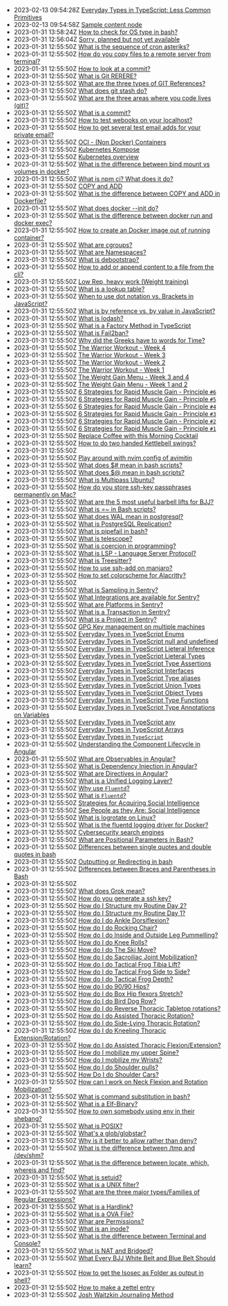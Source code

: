 * 2023-02-13 09:54:28Z [Everyday Types in TypeScript: Less Common Primitives](../20220910072512)
* 2023-02-13 09:54:58Z [Sample content node](../20221223102121)
* 2023-01-31 13:58:24Z [How to check for OS type in bash?](../20221005223339)
* 2023-01-31 12:56:04Z [Sorry, planned but not yet available](../0)
* 2023-01-31 12:55:50Z [What is the sequence of cron asteriks?](../20221223102120)
* 2023-01-31 12:55:50Z [How do you copy files to a remote server from terminal?](../20221221100744)
* 2023-01-31 12:55:50Z [How to look at a commit?](../20221214113623)
* 2023-01-31 12:55:50Z [What is Git RERERE?](../20221214113238)
* 2023-01-31 12:55:50Z [What are the three types of GIT References?](../20221213030444)
* 2023-01-31 12:55:50Z [What does git stash do?](../20221213025153)
* 2023-01-31 12:55:50Z [What are the three areas where you code lives (git)?](../20221213023412)
* 2023-01-31 12:55:50Z [What is a commit?](../20221213022634)
* 2023-01-31 12:55:50Z [How to test webooks on your localhost?](../20221209060253)
* 2023-01-31 12:55:50Z [How to get several test email adds for your private email?](../20221208145117)
* 2023-01-31 12:55:50Z [OCI - (Non Docker) Containers](../20221201052014)
* 2023-01-31 12:55:50Z [Kubernetes Kompose](../20221201051818)
* 2023-01-31 12:55:50Z [Kubernetes overview](../20221201051401)
* 2023-01-31 12:55:50Z [What is the difference between bind mount vs volumes in docker?](../20221201051203)
* 2023-01-31 12:55:50Z [What is npm ci? What does it do?](../20221130001859)
* 2023-01-31 12:55:50Z [COPY and ADD](../20221130001718)
* 2023-01-31 12:55:50Z [What is the difference between COPY and ADD in Dockerfile?](../20221130001515)
* 2023-01-31 12:55:50Z [What does docker --init do?](../20221130001204)
* 2023-01-31 12:55:50Z [What is the difference between docker run and docker exec?](../20221130000011)
* 2023-01-31 12:55:50Z [How to create an Docker image out of running container?](../20221129235733)
* 2023-01-31 12:55:50Z [What are cgroups?](../20221129235556)
* 2023-01-31 12:55:50Z [What are Namespaces?](../20221129235309)
* 2023-01-31 12:55:50Z [What is debootstrap?](../20221129235005)
* 2023-01-31 12:55:50Z [How to add or append content to a file from the cli?](../20221125143108)
* 2023-01-31 12:55:50Z [Low Rep, heavy work (Weight training)](../20221125142633)
* 2023-01-31 12:55:50Z [What is a lookup table?](../20221116144552)
* 2023-01-31 12:55:50Z [When to use dot notation vs. Brackets in JavaScript?](../20221108173209)
* 2023-01-31 12:55:50Z [What is by reference vs. by value in JavaScript?](../20221107163314)
* 2023-01-31 12:55:50Z [What is lodash?](../20221031001620)
* 2023-01-31 12:55:50Z [What is a Factory Method in TypeScript](../20221021125409)
* 2023-01-31 12:55:50Z [What is Fail2ban?](../20221006005605)
* 2023-01-31 12:55:50Z [Why did the Greeks have to words for Time?](../20221004014340)
* 2023-01-31 12:55:50Z [The Warrior Workout - Week 4](../20221001151005)
* 2023-01-31 12:55:50Z [The Warrior Workout - Week 3](../20221001145609)
* 2023-01-31 12:55:50Z [The Warrior Workout - Week 2](../20221001144943)
* 2023-01-31 12:55:50Z [The Warrior Workout - Week 1](../20221001135636)
* 2023-01-31 12:55:50Z [The Weight Gain Menu - Week 3 and 4](../20220930213841)
* 2023-01-31 12:55:50Z [The Weight Gain Menu - Week 1 and 2](../20220930212452)
* 2023-01-31 12:55:50Z [6 Strategies for Rapid Muscle Gain - Principle `#6`](../20220930210913)
* 2023-01-31 12:55:50Z [6 Strategies for Rapid Muscle Gain - Principle `#5`](../20220930205333)
* 2023-01-31 12:55:50Z [6 Strategies for Rapid Muscle Gain - Principle `#4`](../20220930204537)
* 2023-01-31 12:55:50Z [6 Strategies for Rapid Muscle Gain - Principle `#3`](../20220930204031)
* 2023-01-31 12:55:50Z [6 Strategies for Rapid Muscle Gain - Principle `#2`](../20220930203429)
* 2023-01-31 12:55:50Z [6 Strategies for Rapid Muscle Gain - Principle `#1`](../20220930202613)
* 2023-01-31 12:55:50Z [Replace Coffee with this Morning Cocktail](../20220926203450)
* 2023-01-31 12:55:50Z [How to do two handed Kettlebell swings?](../20220926201945)
* 2023-01-31 12:55:50Z [](../20220926201851)
* 2023-01-31 12:55:50Z [Play around with nvim config of avimitin](../20220926150042)
* 2023-01-31 12:55:50Z [What does $# mean in bash scripts?](../20220923120620)
* 2023-01-31 12:55:50Z [What does $@ mean in bash scripts?](../20220923120113)
* 2023-01-31 12:55:50Z [What is Multipass Ubuntu?](../20220922211623)
* 2023-01-31 12:55:50Z [How do you store ssh-key passphrases permanently on Mac?](../20220922153701)
* 2023-01-31 12:55:50Z [What are the 5 most useful barbell lifts for BJJ?](../20220922121759)
* 2023-01-31 12:55:50Z [What is =~ in Bash scripts?](../20220921130011)
* 2023-01-31 12:55:50Z [What does WAL mean in postgresql? ](../20220921094814)
* 2023-01-31 12:55:50Z [What is PostgreSQL Replication?](../20220921085941)
* 2023-01-31 12:55:50Z [What is pipefail in bash?](../20220920220535)
* 2023-01-31 12:55:50Z [What is telescope?](../20220919155706)
* 2023-01-31 12:55:50Z [What is coercion in programming?](../20220919080609)
* 2023-01-31 12:55:50Z [What is LSP - Language Server Protocol?](../20220917082947)
* 2023-01-31 12:55:50Z [What is Treesitter?](../20220917082010)
* 2023-01-31 12:55:50Z [How to use ssh-add on manjaro?](../20220916183732)
* 2023-01-31 12:55:50Z [How to set colorscheme for Alacritty?](../20220916182636)
* 2023-01-31 12:55:50Z [](../20220916172553)
* 2023-01-31 12:55:50Z [What is Sampling in Sentry?](../20220912125924)
* 2023-01-31 12:55:50Z [What Integrations are available for Sentry?](../20220912122910)
* 2023-01-31 12:55:50Z [What are Platforms in Sentry?](../20220912122306)
* 2023-01-31 12:55:50Z [What is a Transaction in Sentry?](../20220912121801)
* 2023-01-31 12:55:50Z [What is a Project in Sentry?](../20220912120918)
* 2023-01-31 12:55:50Z [GPG Key management on multiple machines](../20220912042043)
* 2023-01-31 12:55:50Z [Everyday Types in TypeScript Enums](../20220910071212)
* 2023-01-31 12:55:50Z [Everyday Types in TypeScript null and undefined](../20220910055440)
* 2023-01-31 12:55:50Z [Everyday Types in TypeScript Lieteral Inference](../20220910052734)
* 2023-01-31 12:55:50Z [Everyday Types in TypeScript Lieteral Types](../20220910051413)
* 2023-01-31 12:55:50Z [Everyday Types in TypeScript Type Assertions](../20220910034255)
* 2023-01-31 12:55:50Z [Everyday Types in TypeScript Interfaces](../20220910033114)
* 2023-01-31 12:55:50Z [Everyday Types in TypeScript Type aliases](../20220909234940)
* 2023-01-31 12:55:50Z [Everyday Types in TypeScript Union Types](../20220909041138)
* 2023-01-31 12:55:50Z [Everyday Types in TypeScript Object Types](../20220909040122)
* 2023-01-31 12:55:50Z [Everyday Types in TypeScript Type Functions](../20220909031647)
* 2023-01-31 12:55:50Z [Everyday Types in TypeScript Type Annotations on Variables](../20220909031144)
* 2023-01-31 12:55:50Z [Everyday Types in TypeScript any](../20220909030721)
* 2023-01-31 12:55:50Z [Everyday Types in TypeScript Arrays](../20220909030424)
* 2023-01-31 12:55:50Z [Everyday Types in `TypeScript`](../20220909023815)
* 2023-01-31 12:55:50Z [Understanding the Component Lifecycle in Angular](../20220902164123)
* 2023-01-31 12:55:50Z [What are Observables in Angular?](../20220902162011)
* 2023-01-31 12:55:50Z [What is Dependency Injection in Angular?](../20220902154721)
* 2023-01-31 12:55:50Z [What are Directives in Angular?](../20220902152552)
* 2023-01-31 12:55:50Z [What is a Unified Logging Layer?](../20220902044518)
* 2023-01-31 12:55:50Z [Why use `Fluentd`?](../20220902043235)
* 2023-01-31 12:55:50Z [What is `Fluentd`?](../20220902041719)
* 2023-01-31 12:55:50Z [Strategies for Acquiring Social Intelligence](../20220901052008)
* 2023-01-31 12:55:50Z [See People as they Are: Social Intelligence](../20220901045302)
* 2023-01-31 12:55:50Z [What is logrotate on Linux?](../20220829234356)
* 2023-01-31 12:55:50Z [What is the fluentd logging driver for Docker? ](../20220829233531)
* 2023-01-31 12:55:50Z [Cybersecurity search engines](../20220829152306)
* 2023-01-31 12:55:50Z [What are Positional Parameters in Bash?](../20220828143938)
* 2023-01-31 12:55:50Z [Differences between single quotes and double quotes in bash](../20220825185326)
* 2023-01-31 12:55:50Z [Outputting or Redirecting in bash](../20220825183702)
* 2023-01-31 12:55:50Z [Differences between Braces and Parentheses in Bash](../20220825182037)
* 2023-01-31 12:55:50Z [](../20220824115412)
* 2023-01-31 12:55:50Z [What does Grok mean?](../20220823092741)
* 2023-01-31 12:55:50Z [How do you generate a ssh key?](../20220820172230)
* 2023-01-31 12:55:50Z [How do I Structure my Routine Day 2?](../20220820120035)
* 2023-01-31 12:55:50Z [How do I Structure my Routine Day 1?](../20220820115726)
* 2023-01-31 12:55:50Z [How do I do Ankle Dorsiflexion?](../20220820115428)
* 2023-01-31 12:55:50Z [How do I do Rocking Chair?](../20220820113501)
* 2023-01-31 12:55:50Z [How do I do Inside and Outside Leg Pummelling?](../20220820113026)
* 2023-01-31 12:55:50Z [How do I do Knee Rolls?](../20220820112737)
* 2023-01-31 12:55:50Z [How do I do The Ski Move?](../20220820021237)
* 2023-01-31 12:55:50Z [How do I do Sacroiliac Joint Mobilization?](../20220820020554)
* 2023-01-31 12:55:50Z [How do I do Tactical Frog Tibia Lift?](../20220820020252)
* 2023-01-31 12:55:50Z [How do I do Tactical Frog Side to Side?](../20220820015941)
* 2023-01-31 12:55:50Z [How do I do Tactical Frog Depth?](../20220820015452)
* 2023-01-31 12:55:50Z [How do I do 90/90 Hips?](../20220820015132)
* 2023-01-31 12:55:50Z [How do I do Box Hip flexors Stretch?](../20220820014512)
* 2023-01-31 12:55:50Z [How do I do Bird Dog Row?](../20220820014054)
* 2023-01-31 12:55:50Z [How do I do Reverse Thoracic Tabletop rotations?](../20220820013803)
* 2023-01-31 12:55:50Z [How do I do Assisted Thoracic Rotation?](../20220820013241)
* 2023-01-31 12:55:50Z [How do I do Side-Lying Thoracic Rotation?](../20220820012912)
* 2023-01-31 12:55:50Z [How do I do Kneeling Thoracic Extension/Rotation?](../20220820012600)
* 2023-01-31 12:55:50Z [How do I do Assisted Thoracic Flexion/Extension?](../20220820012154)
* 2023-01-31 12:55:50Z [How do I mobilize my upper Spine?](../20220820011721)
* 2023-01-31 12:55:50Z [How do I mobilize my Wrists?](../20220820011134)
* 2023-01-31 12:55:50Z [How do I do Shoulder pulls?](../20220820010713)
* 2023-01-31 12:55:50Z [How Do I do Shoulder Cars? ](../20220820010136)
* 2023-01-31 12:55:50Z [How can I work on Neck Flexion and Rotation Mobilization?](../20220820005610)
* 2023-01-31 12:55:50Z [What is command substitution in bash?](../20220819111406)
* 2023-01-31 12:55:50Z [What is a Elf-Binary?](../20220817152230)
* 2023-01-31 12:55:50Z [How to own somebody using env in their shebang?](../20220817142809)
* 2023-01-31 12:55:50Z [What is POSIX?](../20220817094110)
* 2023-01-31 12:55:50Z [What's a glob/globstar?](../20220817075846)
* 2023-01-31 12:55:50Z [Why is it better to allow rather than deny?](../20220817075709)
* 2023-01-31 12:55:50Z [What is the difference between /tmp and /dev/shm?](../20220817073814)
* 2023-01-31 12:55:50Z [What is the difference between locate, which, whereis and find?](../20220817073033)
* 2023-01-31 12:55:50Z [What is setuid?](../20220817065112)
* 2023-01-31 12:55:50Z [What is a UNIX filter?](../20220816152428)
* 2023-01-31 12:55:50Z [What are the three major types/Families of Regular Expressions?](../20220816151208)
* 2023-01-31 12:55:50Z [What is a Hardlink?](../20220816091049)
* 2023-01-31 12:55:50Z [What is a OVA File?](../20220815080015)
* 2023-01-31 12:55:50Z [Whar are Permissions?](../20220812121400)
* 2023-01-31 12:55:50Z [What is an inode?](../20220812115500)
* 2023-01-31 12:55:50Z [What is the difference between Terminal and Console?](../20220812112400)
* 2023-01-31 12:55:50Z [What is NAT and Bridged?](../20220811113800)
* 2023-01-31 12:55:50Z [What Every BJJ White Belt and Blue Belt Should learn?](../20220811070700)
* 2023-01-31 12:55:50Z [How to get the Isosec as Folder as output in shell?](../20220729010550)
* 2023-01-31 12:55:50Z [How to make a zettel entry](../20220729010549)
* 2023-01-31 12:55:50Z [Josh Waitzkin Journaling Method](../20220516195601)
